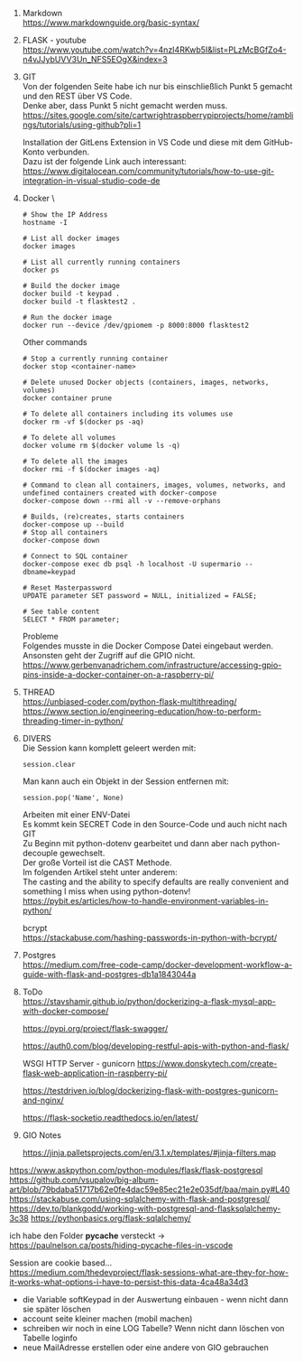 1. Markdown \
   https://www.markdownguide.org/basic-syntax/

2. FLASK - youtube \
   https://www.youtube.com/watch?v=4nzI4RKwb5I&list=PLzMcBGfZo4-n4vJJybUVV3Un_NFS5EOgX&index=3

3. GIT \
   Von der folgenden Seite habe ich nur bis einschließlich Punkt 5 gemacht und den REST über VS Code. \
   Denke aber, dass Punkt 5 nicht gemacht werden muss. \
   https://sites.google.com/site/cartwrightraspberrypiprojects/home/ramblings/tutorials/using-github?pli=1

   Installation der GitLens Extension in VS Code und diese mit dem GitHub-Konto verbunden. \
   Dazu ist der folgende Link auch interessant: \
   https://www.digitalocean.com/community/tutorials/how-to-use-git-integration-in-visual-studio-code-de

5. Docker \

   ```console
   # Show the IP Address
   hostname -I

   # List all docker images
   docker images

   # List all currently running containers
   docker ps

   # Build the docker image
   docker build -t keypad .
   docker build -t flasktest2 .

   # Run the docker image
   docker run --device /dev/gpiomem -p 8000:8000 flasktest2
   ```

   Other commands
   ```console
   # Stop a currently running container
   docker stop <container-name>

   # Delete unused Docker objects (containers, images, networks, volumes)
   docker container prune

   # To delete all containers including its volumes use
   docker rm -vf $(docker ps -aq)

   # To delete all volumes
   docker volume rm $(docker volume ls -q)

   # To delete all the images
   docker rmi -f $(docker images -aq)

   # Command to clean all containers, images, volumes, networks, and undefined containers created with docker-compose
   docker-compose down --rmi all -v --remove-orphans

   # Builds, (re)creates, starts containers
   docker-compose up --build
   # Stop all containers
   docker-compose down

   # Connect to SQL container
   docker-compose exec db psql -h localhost -U supermario --dbname=keypad

   # Reset Masterpassword
   UPDATE parameter SET password = NULL, initialized = FALSE;

   # See table content
   SELECT * FROM parameter;
   ```

   Probleme \
   Folgendes musste in die Docker Compose Datei eingebaut werden. Ansonsten geht der Zugriff auf die GPIO nicht. \
   https://www.gerbenvanadrichem.com/infrastructure/accessing-gpio-pins-inside-a-docker-container-on-a-raspberry-pi/

6. THREAD \
   https://unbiased-coder.com/python-flask-multithreading/ \
   https://www.section.io/engineering-education/how-to-perform-threading-timer-in-python/

7. DIVERS \
   Die Session kann komplett geleert werden mit:
   ```
   session.clear
   ```

   Man kann auch ein Objekt in der Session entfernen mit:
   ```
   session.pop('Name', None)
   ```

   Arbeiten mit einer ENV-Datei \
   Es kommt kein SECRET Code in den Source-Code und auch nicht nach GIT \
   Zu Beginn mit python-dotenv gearbeitet und dann aber nach python-decouple gewechselt. \
   Der große Vorteil ist die CAST Methode. \
   Im folgenden Artikel steht unter anderem: \
   The casting and the ability to specify defaults are really convenient and something I miss when using python-dotenv! \
   https://pybit.es/articles/how-to-handle-environment-variables-in-python/

   bcrypt \
   https://stackabuse.com/hashing-passwords-in-python-with-bcrypt/

8. Postgres \
   https://medium.com/free-code-camp/docker-development-workflow-a-guide-with-flask-and-postgres-db1a1843044a

8. ToDo \
    https://stavshamir.github.io/python/dockerizing-a-flask-mysql-app-with-docker-compose/

    https://pypi.org/project/flask-swagger/

    https://auth0.com/blog/developing-restful-apis-with-python-and-flask/

    WSGI HTTP Server - gunicorn
    https://www.donskytech.com/create-flask-web-application-in-raspberry-pi/


    https://testdriven.io/blog/dockerizing-flask-with-postgres-gunicorn-and-nginx/

    https://flask-socketio.readthedocs.io/en/latest/


9. GIO Notes

    https://jinja.palletsprojects.com/en/3.1.x/templates/#jinja-filters.map





https://www.askpython.com/python-modules/flask/flask-postgresql
https://github.com/vsupalov/big-album-art/blob/79bdaba51717b62e0fe4dac59e85ec21e2e035df/baa/main.py#L40
https://stackabuse.com/using-sqlalchemy-with-flask-and-postgresql/
https://dev.to/blankgodd/working-with-postgresql-and-flasksqlalchemy-3c38
https://pythonbasics.org/flask-sqlalchemy/

ich habe den Folder __pycache__ versteckt -> https://paulnelson.ca/posts/hiding-pycache-files-in-vscode

Session are cookie based... \
https://medium.com/thedevproject/flask-sessions-what-are-they-for-how-it-works-what-options-i-have-to-persist-this-data-4ca48a34d3


- die Variable softKeypad in der Auswertung einbauen - wenn nicht dann sie später löschen
- account seite kleiner machen (mobil machen)
- schreiben wir noch in eine LOG Tabelle? Wenn nicht dann löschen von Tabelle loginfo
- neue MailAdresse erstellen oder eine andere von GIO gebrauchen